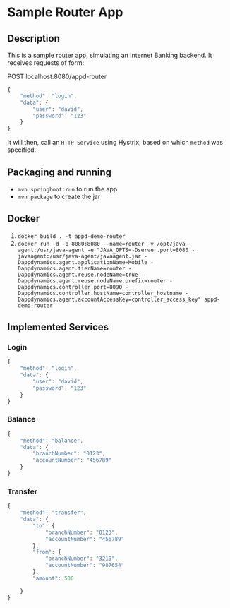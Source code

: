 # Sample Router App

## Description

This is a sample router app, simulating an Internet Banking backend.
It receives requests of form:

POST localhost:8080/appd-router

```javascript
{
	"method": "login",
	"data": {
		"user": "david",
		"password": "123"
	}
}
```

It will then, call an `HTTP Service` using Hystrix, based on which `method` was specified.

## Packaging and running

- `mvn springboot:run` to run the app
- `mvn package` to create the jar

## Docker

1. `docker build . -t appd-demo-router`
2. `docker run -d -p 8080:8080 --name=router -v /opt/java-agent:/usr/java-agent -e "JAVA_OPTS=-Dserver.port=8080 -javaagent:/usr/java-agent/javaagent.jar -Dappdynamics.agent.applicationName=Mobile -Dappdynamics.agent.tierName=router -Dappdynamics.agent.reuse.nodeName=true -Dappdynamics.agent.reuse.nodeName.prefix=router -Dappdynamics.controller.port=8090 -Dappdynamics.controller.hostName=controller_hostname -Dappdynamics.agent.accountAccessKey=controller_access_key" appd-demo-router`

## Implemented Services

### Login

```javascript
{
	"method": "login",
	"data": {
		"user": "david",
		"password": "123"
	}
}
```

### Balance

```javascript
{
	"method": "balance",
	"data": {
		"branchNumber": "0123",
		"accountNumber": "456789"
	}
}
```

### Transfer

```javascript
{
	"method": "transfer",
	"data": {
		"to": {
			"branchNumber": "0123",
			"accountNumber": "456789"
		},
		"from": {
			"branchNumber": "3210",
			"accountNumber": "987654"
		},
		"amount": 500

	}
}
```
